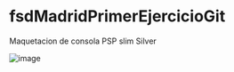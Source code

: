 # fsdMadridPrimerEjercicioGit

Maquetacion de consola PSP slim Silver

![image](https://user-images.githubusercontent.com/75450403/109566648-750f4800-7ae4-11eb-9564-ea8974d979a0.png)

